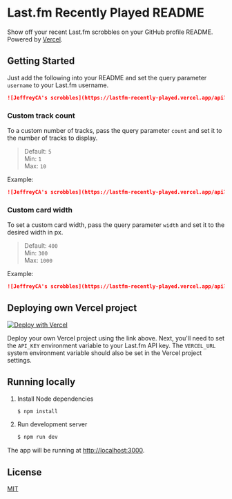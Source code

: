 # Last.fm Recently Played README
Show off your recent Last.fm scrobbles on your GitHub profile README. Powered by [Vercel](https://vercel.com).

## Getting Started
Just add the following into your README and set the query parameter `username` to your Last.fm username.

```md
![JeffreyCA's scrobbles](https://lastfm-recently-played.vercel.app/api?user=JeffreyCA01)
```

### Custom track count
To a custom number of tracks, pass the query parameter `count` and set it to the number of tracks to display.

> Default: `5`  
> Min: `1`  
> Max: `10`

Example:
```md
![JeffreyCA's scrobbles](https://lastfm-recently-played.vercel.app/api?user=JeffreyCA01&count=1)
```

### Custom card width
To set a custom card width, pass the query parameter `width` and set it to the desired width in px.

> Default: `400`  
> Min: `300`  
> Max: `1000`

Example:
```md
![JeffreyCA's scrobbles](https://lastfm-recently-played.vercel.app/api?user=JeffreyCA01&width=1000)
```

## Deploying own Vercel project

[![Deploy with Vercel](https://vercel.com/button)](https://vercel.com/import/git?s=https%3A%2F%2Fgithub.com%2FJeffreyCA%2Flastfm-recently-played-readme&env=VERCEL_URL)

Deploy your own Vercel project using the link above. Next, you'll need to set the `API_KEY` environment variable to your Last.fm API key. The `VERCEL_URL` system environment variable should also be set in the Vercel project settings.

## Running locally
1. Install Node dependencies
    ```sh
    $ npm install
    ```
2. Run development server
    ```sh
    $ npm run dev
    ```

The app will be running at [http://localhost:3000](http://localhost:3000).

## License
[MIT](LICENSE)
